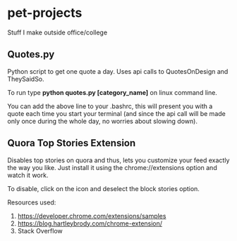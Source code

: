 # pet-projects
Stuff I make outside office/college

## Quotes.py
Python script to get one quote a day. Uses api calls to QuotesOnDesign and TheySaidSo.

To run type __python quotes.py [category_name]__ on linux command line.

You can add the above line to your .bashrc, this will present you with a quote each time you start your terminal (and since the api call will be made only once during the whole day, no worries about slowing down).



## Quora Top Stories Extension

Disables top stories on quora and thus, lets you customize your feed exactly the way you like. Just install it using the chrome://extensions option and watch it work.


To disable, click on the icon and deselect the block stories option.


Resources used:

1) https://developer.chrome.com/extensions/samples
2) https://blog.hartleybrody.com/chrome-extension/
3) Stack Overflow
